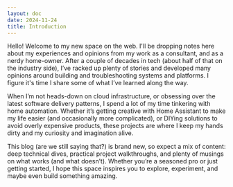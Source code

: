 ```yaml
---
layout: doc
date: 2024-11-24
title: Introduction
---
```

Hello! Welcome to my new space on the web. I'll be dropping notes here about my
experiences and opinions from my work as a consultant, and as a nerdy
home-owner. After a couple of decades in tech (about half of that on the
industry side), I’ve racked up plenty of stories and developed many opinions
around building and troubleshooting systems and platforms. I figure it's time I
share some of what I’ve learned along the way.

When I’m not heads-down on cloud infrastructure, or obsessing over the latest
software delivery patterns, I spend a lot of my time tinkering with home
automation. Whether it’s getting creative with Home Assistant to make my
life easier (and occasionally more complicated), or DIYing solutions to
avoid overly expensive products, these projects are where I keep my hands dirty
and my curiosity and imagination alive.

This blog (are we still saying that?) is brand new, so expect a mix of content:
deep technical dives, practical project walkthroughs, and plenty of musings on
what works (and what doesn’t). Whether you’re a seasoned pro or just getting
started, I hope this space inspires you to explore, experiment, and maybe even
build something amazing.
<!-- more -->
